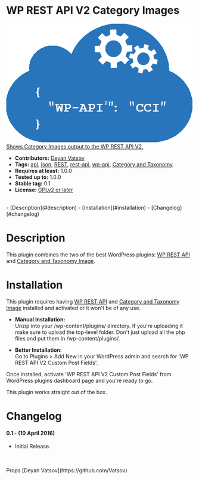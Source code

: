 # WP REST API V2 Category Images

![Banner](https://github.com/Vatsov/wp-rest-api-v2-category-image/blob/master/assets/wp-rest-api-v2-custom-category-image.png)  
[Shows Category Images output to the WP REST API V2.](https://wordpress.org/plugins/wp-rest-api-v2-custom-category-image/)

* **Contributors:** [Deyan Vatsov](https://wordpress.org/support/profile/vatsov)  
* **Tags:** [api](https://wordpress.org/plugins/tags/api), [json](https://wordpress.org/plugins/tags/json), [REST](https://wordpress.org/plugins/tags/rest), [rest-api](https://wordpress.org/plugins/tags/rest-api), [wp-api](https://wordpress.org/plugins/tags/wp-api), [Category and Taxonomy](https://wordpress.org/plugins/tags/category-and-taxonomy)  
* **Requires at least:** 1.0.0  
* **Tested up to:** 1.0.0  
* **Stable tag:** 0.1  
* **License:** [GPLv2 or later](http://www.gnu.org/licenses/gpl-2.0.html)  

<br>
- [Description](#description)
- [Installation](#installation)
- [Changelog](#changelog)

Description
====

This plugin combines the two of the best WordPress plugins: [WP REST API](https://wordpress.org/plugins/rest-api/ "WP REST API") and [Category and Taxonomy Image](https://wordpress.org/plugins/wp-custom-taxonomy-image/ "Category and Taxonomy Image").


Installation
====

This plugin requires having [WP REST API](https://wordpress.org/plugins/rest-api/ "WP REST API") and [Category and Taxonomy Image](https://wordpress.org/plugins/wp-custom-taxonomy-image/ "Category and Taxonomy Image") installed and activated or it won't be of any use.

* **Manual Installation:**  
Unzip into your /wp-content/plugins/ directory. If you're uploading it make sure to upload the top-level folder. Don't just upload all the php files and put them in /wp-content/plugins/.

* **Better Installation:**  
Go to Plugins > Add New in your WordPress admin and search for 'WP REST API V2 Custom Post Fields'.

Once installed, activate 'WP REST API V2 Custom Post Fields' from WordPress plugins dashboard page and you're ready to go.

This plugin works straight out of the box.


Changelog
====

#### 0.1 - (10 April 2016) ####
* Initial Release.

<br>
<br>
Props [Deyan Vatsov](https://github.com/Vatsov)

